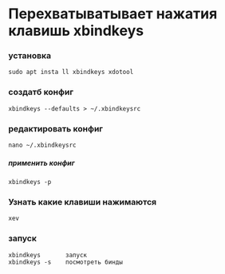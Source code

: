 # Перехватыватывает нажатия клавишь xbindkeys

### установка 
    sudo apt insta ll xbindkeys xdotool
### создатб конфиг
    xbindkeys --defaults > ~/.xbindkeysrc
### редактировать конфиг
    nano ~/.xbindkeysrc
##### применить конфиг
    xbindkeys -p
### Узнать какие клавиши нажимаются
    xev
### запуск
    xbindkeys       запуск
    xbindkeys -s    посмотреть бинды
